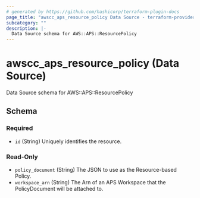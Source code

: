 ```yaml
---
# generated by https://github.com/hashicorp/terraform-plugin-docs
page_title: "awscc_aps_resource_policy Data Source - terraform-provider-awscc"
subcategory: ""
description: |-
  Data Source schema for AWS::APS::ResourcePolicy
---
```


# awscc_aps_resource_policy (Data Source)

Data Source schema for AWS::APS::ResourcePolicy



<!-- schema generated by tfplugindocs -->
## Schema

### Required

- `id` (String) Uniquely identifies the resource.

### Read-Only

- `policy_document` (String) The JSON to use as the Resource-based Policy.
- `workspace_arn` (String) The Arn of an APS Workspace that the PolicyDocument will be attached to.
